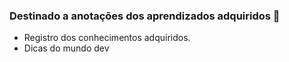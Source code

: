 ### Destinado a anotações dos aprendizados adquiridos 🥇
- Registro dos conhecimentos adquiridos.
- Dicas do mundo dev
